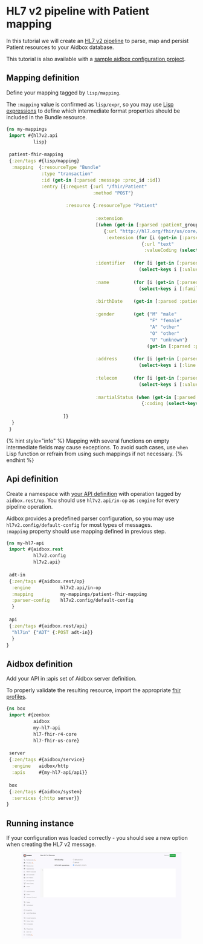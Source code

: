# HL7 v2 pipeline with Patient mapping

In this tutorial we will create an [HL7 v2 pipeline](../../modules-1/hl7-v2-integration/hl7-v2-integration-with-aidbox-project.md) to parse, map and persist Patient resources to your Aidbox database.

This tutorial is also available with a [sample aidbox configuration project](https://github.com/Aidbox/aidbox-project-samples/tree/main/aidbox-project-samples/hl7v2-in).

## Mapping definition

Define your mapping tagged by `lisp/mapping`.&#x20;

The `:mapping` value is confirmed as `lisp/expr`, so you may use [Lisp expressions](../../reference/aidbox-forms/lisp.md) to define which intermediate format properties should be included in the Bundle resource.

```clojure
{ns my-mappings
 import #{hl7v2.api
          lisp}

 patient-fhir-mapping
 {:zen/tags #{lisp/mapping}
  :mapping  {:resourceType "Bundle"
             :type "transaction"
             :id (get-in [:parsed :message :proc_id :id])
             :entry [{:request {:url "/fhir/Patient"
                                :method "POST"}

                      :resource {:resourceType "Patient"

                                 :extension
                                 [(when (get-in [:parsed :patient_group :patient :race])
                                    {:url "http://hl7.org/fhir/us/core/StructureDefinition/us-core-race"
                                     :extension (for [i (get-in [:parsed :patient_group :patient :race])]
                                                  {:url "text"
                                                   :valueCoding (select-keys i [:display :system :code])})})]

                                 :identifier   (for [i (get-in [:parsed :patient_group :patient :identifier])]
                                                 (select-keys i [:value :system :type]))

                                 :name         (for [i (get-in [:parsed :patient_group :patient :name])]
                                                 (select-keys i [:family :given :middle :suffix :prefix]))

                                 :birthDate    (get-in [:parsed :patient_group :patient :birthDate])

                                 :gender       (get {"M" "male"
                                                     "F" "female"
                                                     "A" "other"
                                                     "O" "other"
                                                     "U" "unknown"}
                                                    (get-in [:parsed :patient_group :patient :gender]))

                                 :address      (for [i (get-in [:parsed :patient_group :patient :address])]
                                                 (select-keys i [:line :city :state :postalCode :country]))

                                 :telecom      (for [i (get-in [:parsed :patient_group :patient :telecom])]
                                                 (select-keys i [:value :use :system]))

                                 :martialStatus (when (get-in [:parsed :patient_group :patient :martialStatus])
                                                  {:coding (select-keys (get-in [:parsed :patient_group :patient :martialStatus])
                                                                        [:code :display :system])})}}
                     ]}
  }
 }
```

{% hint style="info" %}
Mapping with several functions on empty intermediate fields may cause exceptions. To avoid such cases, use `when` Lisp function or refrain from using such mappings if not necessary.
{% endhint %}

## Api definition

Create a namespace with [your API definition](../../aidbox-configuration/aidbox-api-constructor.md) with operation tagged by `aidbox.rest/op`. You should use `hl7v2.api/in-op` as `:engine` for every pipeline operation.

Aidbox provides a predefined parser configuration, so you may use `hl7v2.config/default-config` for most types of messages.\
`:mapping` property should use mapping defined in previous step.

```clojure
{ns my-hl7-api
 import #{aidbox.rest
          hl7v2.config
          hl7v2.api}

 adt-in
 {:zen/tags #{aidbox.rest/op}
  :engine           hl7v2.api/in-op
  :mapping          my-mappings/patient-fhir-mapping
  :parser-config    hl7v2.config/default-config
  }

 api
 {:zen/tags #{aidbox.rest/api}
  "hl7in" {"ADT" {:POST adt-in}}
  }
}
```

## Aidbox definition

Add your API in :apis set of Aidbox server definition.

To properly validate the resulting resource, import the appropriate [fhir profiles](../../modules-1/profiling-and-validation/profiling-with-zen-lang/).

```clojure
{ns box
 import #{zenbox
          aidbox
          my-hl7-api
          hl7-fhir-r4-core
          hl7-fhir-us-core}

 server
 {:zen/tags #{aidbox/service}
  :engine   aidbox/http
  :apis     #{my-hl7-api/api}}

 box
 {:zen/tags #{aidbox/system}
  :services {:http server}}
}
```

## Running instance

If your configuration was loaded correctly - you should see a new option when creating the HL7 v2 message.

<figure><img src="../../.gitbook/assets/image (6) (3).png" alt=""><figcaption></figcaption></figure>
